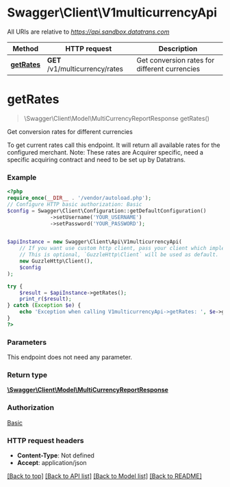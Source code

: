 # Swagger\Client\V1multicurrencyApi

All URIs are relative to *https://api.sandbox.datatrans.com*

Method | HTTP request | Description
------------- | ------------- | -------------
[**getRates**](V1multicurrencyApi.md#getrates) | **GET** /v1/multicurrency/rates | Get conversion rates for different currencies

# **getRates**
> \Swagger\Client\Model\MultiCurrencyReportResponse getRates()

Get conversion rates for different currencies

To get current rates call this endpoint. It will return all available rates for the configured merchant. Note: These rates are Acquirer specific, need a specific acquiring contract and need to be set up by Datatrans.

### Example
```php
<?php
require_once(__DIR__ . '/vendor/autoload.php');
// Configure HTTP basic authorization: Basic
$config = Swagger\Client\Configuration::getDefaultConfiguration()
              ->setUsername('YOUR_USERNAME')
              ->setPassword('YOUR_PASSWORD');


$apiInstance = new Swagger\Client\Api\V1multicurrencyApi(
    // If you want use custom http client, pass your client which implements `GuzzleHttp\ClientInterface`.
    // This is optional, `GuzzleHttp\Client` will be used as default.
    new GuzzleHttp\Client(),
    $config
);

try {
    $result = $apiInstance->getRates();
    print_r($result);
} catch (Exception $e) {
    echo 'Exception when calling V1multicurrencyApi->getRates: ', $e->getMessage(), PHP_EOL;
}
?>
```

### Parameters
This endpoint does not need any parameter.

### Return type

[**\Swagger\Client\Model\MultiCurrencyReportResponse**](../Model/MultiCurrencyReportResponse.md)

### Authorization

[Basic](../../README.md#Basic)

### HTTP request headers

 - **Content-Type**: Not defined
 - **Accept**: application/json

[[Back to top]](#) [[Back to API list]](../../README.md#documentation-for-api-endpoints) [[Back to Model list]](../../README.md#documentation-for-models) [[Back to README]](../../README.md)

